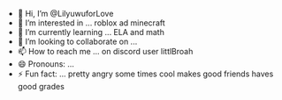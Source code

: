 - 👋 Hi, I’m @LilyuwuforLove
- 👀 I’m interested in ... roblox ad minecraft 
- 🌱 I’m currently learning ... ELA and math
- 💞️ I’m looking to collaborate on ...
- 📫 How to reach me ... on discord user littlBroah
- 😄 Pronouns: ...
- ⚡ Fun fact: ... pretty angry some times cool makes good friends haves good grades

<!---
LilyuwuforLove/LilyuwuforLove is a ✨ special ✨ repository because its `README.md` (this file) appears on your GitHub profile.
You can click the Preview link to take a look at your changes.
--->

